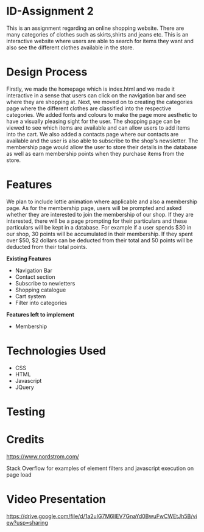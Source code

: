 # ID-Assignment 2
This is an assignment regarding an online shopping website. There are many categories of clothes such as skirts,shirts and jeans etc. This is an interactive website where users are able to search for items they want and also see the different clothes available in the store.

# Design Process
Firstly, we made the homepage which is index.html and we made it interactive in a sense that users can click on the navigation bar and see where they are shopping at. Next, we moved on to creating the categories page where the different clothes are classified into the respective categories. We added fonts and colours to make the page more aesthetic to have a visually pleasing sight for the user. The shopping page can be viewed to see which items are available and can allow users to add items into the cart. We also added a contacts page where our contacts are available and the user is also able to subscribe to the shop's newsletter. The membership page would allow the user to store their details in the database as well as earn membership points when they purchase items from the store.

# Features
We plan to include lottie animation where applicable and also a membership page. As for the membership page, users will be prompted and asked whether they are interested to join the membership of our shop. If they are interested, there will be a page prompting for their particulars and these particulars will be kept in a database. For example if a user spends $30 in our shop, 30 points will be accumulated in their membership. If they spent over $50, $2 dollars can be deducted from their total and 50 points will be deducted from their total points.

**Existing Features**
- Navigation Bar
- Contact section
- Subscribe to newletters
- Shopping catalogue
- Cart system
- Filter into categories

 **Features left to implement**
 - Membership
 
 # Technologies Used
 - CSS
 - HTML
 - Javascript
 - JQuery
 
 # Testing
 
 # Credits
 https://www.nordstrom.com/
 
 Stack Overflow for examples of element filters and javascript execution on page load
 
 # Video Presentation
 https://drive.google.com/file/d/1a2uIG7M6lIEV7GnaYd0BwuFwCWEtJh5B/view?usp=sharing

